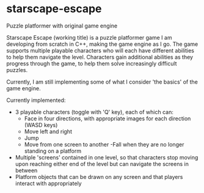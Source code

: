 # starscape-escape
Puzzle platformer with original game engine

Starscape Escape (working title) is a puzzle platformer game I am developing from scratch in C++, making the game engine as I go. 
The game supports multiple playable characters who will each have different abilities to help them navigate the level. 
Characters gain additional abilities as they progress through the game, to help them solve increasingly difficult puzzles.

Currently, I am still implementing some of what I consider 'the basics' of the game engine.

Currently implemented:
- 3 playable characters (toggle with 'Q' key), each of which can:
    - Face in four directions, with appropriate images for each direction (WASD keys)
    - Move left and right
    - Jump
    - Move from one screen to another
    -Fall when they are no longer standing on a platform
- Multiple 'screens' contained in one level, so that characters stop moving upon reaching either end of the level but can navigate 
the screens in between
- Platform objects that can be drawn on any screen and that players interact with appropriately
  
